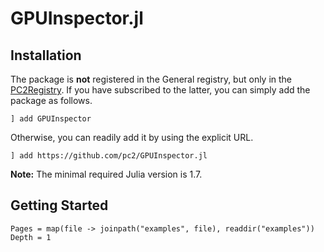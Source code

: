 # GPUInspector.jl

## Installation

The package is **not** registered in the General registry, but only in the [PC2Registry](https://git.uni-paderborn.de/pc2/julia/PC2Registry).
If you have subscribed to the latter, you can simply add the package as follows.

```
] add GPUInspector
```

Otherwise, you can readily add it by using the explicit URL.

```
] add https://github.com/pc2/GPUInspector.jl
```

**Note:** The minimal required Julia version is 1.7.

## Getting Started

```@contents
Pages = map(file -> joinpath("examples", file), readdir("examples"))
Depth = 1
```